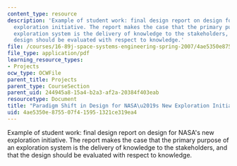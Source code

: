 ```yaml
---
content_type: resource
description: 'Example of student work: final design report on design for NASA''s new
  exploration initiative. The report makes the case that the primary purpose of an
  exploration system is the delivery of knowledge to the stakeholders, and that the
  design should be evaluated with respect to knowledge.'
file: /courses/16-89j-space-systems-engineering-spring-2007/4ae5350e875507f415951321ce319ea4_report_04.pdf
file_type: application/pdf
learning_resource_types:
- Projects
ocw_type: OCWFile
parent_title: Projects
parent_type: CourseSection
parent_uid: 244945a8-15a4-b2a3-af2a-20384f403eab
resourcetype: Document
title: "Paradigm Shift in Design for NASA\u2019s New Exploration Initiative"
uid: 4ae5350e-8755-07f4-1595-1321ce319ea4
---
```

Example of student work: final design report on design for NASA's new exploration initiative. The report makes the case that the primary purpose of an exploration system is the delivery of knowledge to the stakeholders, and that the design should be evaluated with respect to knowledge.

